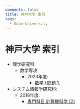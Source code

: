 ```yaml
---
comments: false
title: 神戸大学 索引
tags:
  - Kobe-University
---
```

# 神戸大学 索引

- 理学研究科:
    - 数学専攻:
        - 2023年度:
            - [数学 I 問題 1.](science/math_202208_math1_1.md)
- システム情報学研究科:
    - 2018年度:
        - [専門科目 計算機科学 \[2\]](system_informatics/csi_201708_senmon_cs_2.md)